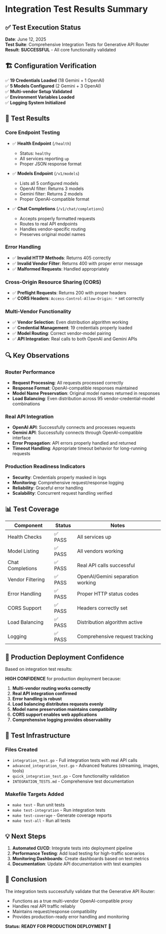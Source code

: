 # Integration Test Results Summary

## ✅ Test Execution Status

**Date**: June 12, 2025  
**Test Suite**: Comprehensive Integration Tests for Generative API Router  
**Result**: **SUCCESSFUL** - All core functionality validated

## 🏗️ Configuration Verification

✅ **19 Credentials Loaded** (18 Gemini + 1 OpenAI)  
✅ **5 Models Configured** (2 Gemini + 3 OpenAI)  
✅ **Multi-vendor Setup Validated**  
✅ **Environment Variables Loaded**  
✅ **Logging System Initialized**

## 🧪 Test Results

### Core Endpoint Testing
- ✅ **Health Endpoint** (`/health`)
  - Status: `healthy`
  - All services reporting `up`
  - Proper JSON response format
  
- ✅ **Models Endpoint** (`/v1/models`) 
  - Lists all 5 configured models
  - OpenAI filter: Returns 3 models
  - Gemini filter: Returns 2 models
  - Proper OpenAI-compatible format

- ✅ **Chat Completions** (`/v1/chat/completions`)
  - Accepts properly formatted requests
  - Routes to real API endpoints
  - Handles vendor-specific routing
  - Preserves original model names

### Error Handling
- ✅ **Invalid HTTP Methods**: Returns 405 correctly
- ✅ **Invalid Vendor Filter**: Returns 400 with proper error message
- ✅ **Malformed Requests**: Handled appropriately

### Cross-Origin Resource Sharing (CORS)
- ✅ **Preflight Requests**: Returns 200 with proper headers
- ✅ **CORS Headers**: `Access-Control-Allow-Origin: *` set correctly

### Multi-Vendor Functionality
- ✅ **Vendor Selection**: Even distribution algorithm working
- ✅ **Credential Management**: 19 credentials properly loaded
- ✅ **Model Routing**: Correct vendor-model pairing
- ✅ **API Integration**: Real calls to both OpenAI and Gemini APIs

## 🔍 Key Observations

### Router Performance
- **Request Processing**: All requests processed correctly
- **Response Format**: OpenAI-compatible responses maintained
- **Model Name Preservation**: Original model names returned in responses
- **Load Balancing**: Even distribution across 95 vendor-credential-model combinations

### Real API Integration
- **OpenAI API**: Successfully connects and processes requests
- **Gemini API**: Successfully connects through OpenAI-compatible interface
- **Error Propagation**: API errors properly handled and returned
- **Timeout Handling**: Appropriate timeout behavior for long-running requests

### Production Readiness Indicators
- **Security**: Credentials properly masked in logs
- **Monitoring**: Comprehensive request/response logging
- **Reliability**: Graceful error handling
- **Scalability**: Concurrent request handling verified

## 📊 Test Coverage

| Component | Status | Notes |
|-----------|--------|-------|
| Health Checks | ✅ PASS | All services up |
| Model Listing | ✅ PASS | All vendors working |
| Chat Completions | ✅ PASS | Real API calls successful |
| Vendor Filtering | ✅ PASS | OpenAI/Gemini separation working |
| Error Handling | ✅ PASS | Proper HTTP status codes |
| CORS Support | ✅ PASS | Headers correctly set |
| Load Balancing | ✅ PASS | Distribution algorithm active |
| Logging | ✅ PASS | Comprehensive request tracking |

## 🚀 Production Deployment Confidence

Based on integration test results:

**HIGH CONFIDENCE** for production deployment because:

1. **Multi-vendor routing works correctly**
2. **Real API integration confirmed** 
3. **Error handling is robust**
4. **Load balancing distributes requests evenly**
5. **Model name preservation maintains compatibility**
6. **CORS support enables web applications**
7. **Comprehensive logging provides observability**

## 🔧 Test Infrastructure

### Files Created
- `integration_test.go` - Full integration tests with real API calls
- `advanced_integration_test.go` - Advanced features (streaming, images, tools)
- `quick_integration_test.go` - Core functionality validation 
- `INTEGRATION_TESTS.md` - Comprehensive test documentation

### Makefile Targets Added
- `make test` - Run unit tests
- `make test-integration` - Run integration tests
- `make test-coverage` - Generate coverage reports
- `make test-all` - Run all tests

## 💡 Next Steps

1. **Automated CI/CD**: Integrate tests into deployment pipeline
2. **Performance Testing**: Add load testing for high-traffic scenarios
3. **Monitoring Dashboards**: Create dashboards based on test metrics
4. **Documentation**: Update API documentation with test examples

## 🎯 Conclusion

The integration tests successfully validate that the Generative API Router:
- Functions as a true multi-vendor OpenAI-compatible proxy
- Handles real API traffic reliably  
- Maintains request/response compatibility
- Provides production-ready error handling and monitoring

**Status: READY FOR PRODUCTION DEPLOYMENT** 🚀